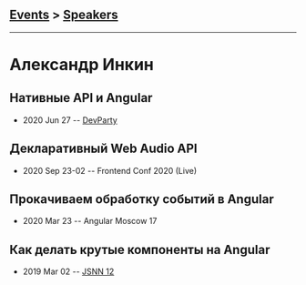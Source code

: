 ## [Events](../README.md) > [Speakers](../speakers.md)
---

# Александр Инкин

## Нативные API и Angular
- 2020 Jun 27 -- [DevParty](https://www.youtube.com/watch?v=G4qftFVsJj8)    
## Декларативный Web Audio API
- 2020 Sep 23-02 -- Frontend Conf 2020 (Live)    
## Прокачиваем обработку событий в Angular
- 2020 Mar 23 -- Angular Moscow 17    
## Как делать крутые компоненты на Angular
- 2019 Mar 02 -- [JSNN 12](https://www.youtube.com/watch?v=7MFW2A-3HG0)    

